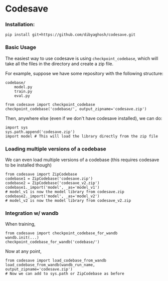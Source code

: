 # Codesave

### Installation:

```
pip install git+https://github.com/dibyaghosh/codesave.git
```

### Basic Usage

The easiest way to use codesave is using `checkpoint_codebase`, which will take all the files in the directory and create a zip file.

For example, suppose we have some repository with the following structure:

    codebase/
        model.py
        train.py
        eval.py

```
from codesave import checkpoint_codebase
checkpoint_codebase('codebase/', output_zipname='codesave.zip')
```

Then, anywhere else  (even if we don't have codesave installed), we can do:

```
import sys
sys.path.append('codesave.zip')
import model # This will load the library directly from the zip file
```

### Loading multiple versions of a codebase

We can even load multiple versions of a codebase (this requires codesave to be installed though)

```
from codesave import ZipCodebase
codebase1 = ZipCodebase('codesave.zip')
codebase2 = ZipCodebase('codesave_v2.zip')
codebase1._import('model', _as='model_v1')
# model_v1 is now the model library from codesave.zip
codebase2._import('model', _as='model_v2')
# model_v2 is now the model library from codesave_v2.zip
```

### Integration w/ wandb

When training,
```
from codesave import checkpoint_codebase_for_wandb
wandb.init(...)
checkpoint_codebase_for_wandb('codebase/')
```

Now at any point,
```
from codesave import load_codebase_from_wandb
load_codebase_from_wandb(wandb_run_name, output_zipname='codesave.zip')
# Now we can add to sys.path or ZipCodebase as before
```
